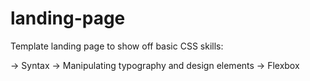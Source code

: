 # landing-page

Template landing page to show off basic CSS skills:

-> Syntax
-> Manipulating typography and design elements
-> Flexbox